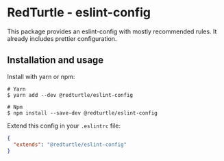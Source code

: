 RedTurtle - eslint-config
=========================

This package provides an eslint-config with mostly recommended rules. It already includes prettier configuration.

Installation and usage
----------------------

Install with yarn or npm:
```shell
# Yarn
$ yarn add --dev @redturtle/eslint-config

# Npm
$ npm install --save-dev @redturtle/eslint-config
```

Extend this config in your `.eslintrc` file:
```json
{
  "extends": "@redturtle/eslint-config"
}
```

